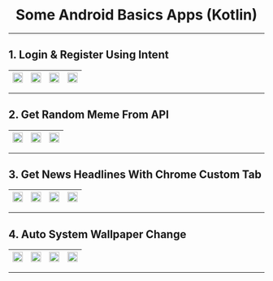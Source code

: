 <h1 align="center">Some Android Basics Apps (Kotlin)</h1> 
<hr/>

## 1. Login & Register Using Intent

|<img src="https://raw.githubusercontent.com/vigneshshettyin/Android-Basics-Kotlin/main/Images%20/loginRegister/Screenshot_1621322801.png" width="100%"> |<img src="https://raw.githubusercontent.com/vigneshshettyin/Android-Basics-Kotlin/main/Images%20/loginRegister/Screenshot_1621322812.png" width="100%">| <img src="https://raw.githubusercontent.com/vigneshshettyin/Android-Basics-Kotlin/main/Images%20/loginRegister/Screenshot_1621322832.png" width="100%"> |<img src="https://raw.githubusercontent.com/vigneshshettyin/Android-Basics-Kotlin/main/Images%20/loginRegister/Screenshot_1621322847.png" width="100%">|
|:-------------------------:|:-------------------------:|:-------------------------:|:-------------------------:|

<hr/>

## 2. Get Random Meme From API

|<img src="https://raw.githubusercontent.com/vigneshshettyin/Android-Basics-Kotlin/main/Images%20/memeReddit/Screenshot_1621323068.png" width="100%"> |<img src="https://raw.githubusercontent.com/vigneshshettyin/Android-Basics-Kotlin/main/Images%20/memeReddit/Screenshot_1621323076.png" width="100%">| <img src="https://raw.githubusercontent.com/vigneshshettyin/Android-Basics-Kotlin/main/Images%20/memeReddit/Screenshot_1621323170.png" width="100%"> |
|:-------------------------:|:-------------------------:|:-------------------------:|

<hr/>

## 3. Get News Headlines With Chrome Custom Tab

|<img src="https://raw.githubusercontent.com/vigneshshettyin/Android-Basics-Kotlin/main/Images%20/newsAPIBased/Screenshot_1621323392.png" width="100%"> |<img src="https://raw.githubusercontent.com/vigneshshettyin/Android-Basics-Kotlin/main/Images%20/newsAPIBased/Screenshot_1621323439.png" width="100%">| <img src="https://raw.githubusercontent.com/vigneshshettyin/Android-Basics-Kotlin/main/Images%20/newsAPIBased/Screenshot_1621323465.png" width="100%"> |<img src="https://raw.githubusercontent.com/vigneshshettyin/Android-Basics-Kotlin/main/Images%20/newsAPIBased/Screenshot_1621323471.png" width="100%">|
|:-------------------------:|:-------------------------:|:-------------------------:|:-------------------------:|

<hr/>

## 4. Auto System Wallpaper Change

|<img src="https://raw.githubusercontent.com/vigneshshettyin/Android-Basics-Kotlin/main/Images%20/imageAutoSet/Screenshot_1621322624.png" width="100%"> |<img src="https://raw.githubusercontent.com/vigneshshettyin/Android-Basics-Kotlin/main/Images%20/imageAutoSet/Screenshot_1621322640.png" width="100%">| <img src="https://raw.githubusercontent.com/vigneshshettyin/Android-Basics-Kotlin/main/Images%20/imageAutoSet/Screenshot_1621322647.png" width="100%"> |<img src="https://raw.githubusercontent.com/vigneshshettyin/Android-Basics-Kotlin/main/Images%20/imageAutoSet/Screenshot_1621322656.png" width="100%">|
|:-------------------------:|:-------------------------:|:-------------------------:|:-------------------------:|

<hr/>
